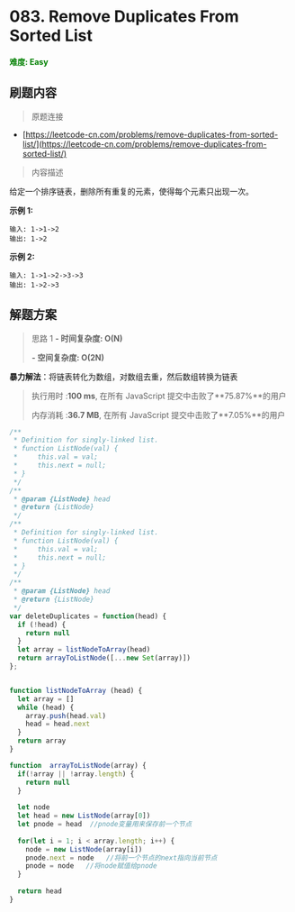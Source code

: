 # 083. Remove Duplicates From Sorted List

**<font color=green>难度: Easy</font>**

## 刷题内容

> 原题连接

* [https://leetcode-cn.com/problems/remove-duplicates-from-sorted-list/](https://leetcode-cn.com/problems/remove-duplicates-from-sorted-list/)

> 内容描述



给定一个排序链表，删除所有重复的元素，使得每个元素只出现一次。

**示例 1:**

```
输入: 1->1->2
输出: 1->2
```

**示例 2:**

```
输入: 1->1->2->3->3
输出: 1->2->3
```



## 解题方案

> 思路 1
> **- 时间复杂度: O(N)** 
>
> **- 空间复杂度: O(2N)**

**暴力解法**：将链表转化为数组，对数组去重，然后数组转换为链表

> 执行用时 :**100 ms**, 在所有 JavaScript 提交中击败了**75.87%**的用户
>
> 内存消耗 :**36.7 MB**, 在所有 JavaScript 提交中击败了**7.05%**的用户

```javascript
/**
 * Definition for singly-linked list.
 * function ListNode(val) {
 *     this.val = val;
 *     this.next = null;
 * }
 */
/**
 * @param {ListNode} head
 * @return {ListNode}
 */
/**
 * Definition for singly-linked list.
 * function ListNode(val) {
 *     this.val = val;
 *     this.next = null;
 * }
 */
/**
 * @param {ListNode} head
 * @return {ListNode}
 */
var deleteDuplicates = function(head) {
  if (!head) {
    return null
  }
  let array = listNodeToArray(head)
  return arrayToListNode([...new Set(array)])
};


function listNodeToArray (head) {
  let array = []
  while (head) {
    array.push(head.val)
    head = head.next
  }
  return array
}

function  arrayToListNode(array) {
  if(!array || !array.length) {
    return null
  }
  
  let node
  let head = new ListNode(array[0])
  let pnode = head  //pnode变量用来保存前一个节点
  
  for(let i = 1; i < array.length; i++) {
    node = new ListNode(array[i])
    pnode.next = node   //将前一个节点的next指向当前节点
    pnode = node   //将node赋值给pnode
  }
  
  return head
}
```

